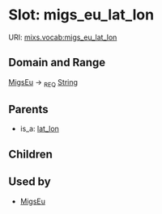 
# Slot: migs_eu_lat_lon




URI: [mixs.vocab:migs_eu_lat_lon](https://w3id.org/mixs/vocab/migs_eu_lat_lon)


## Domain and Range

[MigsEu](MigsEu.md) ->  <sub>REQ</sub> [String](types/String.md)

## Parents

 *  is_a: [lat_lon](lat_lon.md)

## Children


## Used by

 * [MigsEu](MigsEu.md)
